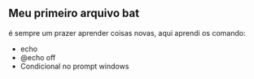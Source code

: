 ## Meu primeiro arquivo bat

<p> é sempre um prazer aprender coisas novas, aqui aprendi os comando: </p>

<ul>
  <li> echo </li>
  <li> @echo off </li>
  <li> Condicional no prompt windows</li>
</ul>
